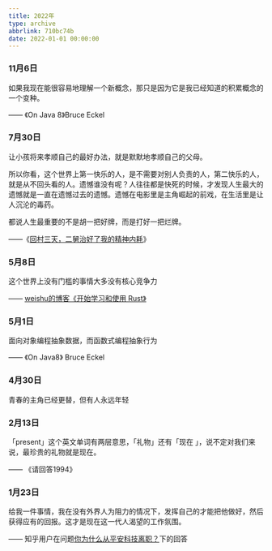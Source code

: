 ```yaml
---
title: 2022年
type: archive
abbrlink: 710bc74b
date: 2022-01-01 00:00:00
---
```


### 11月6日

如果我现在能很容易地理解一个新概念，那只是因为它是我已经知道的积累概念的一个变种。

—— 《On Java 8》Bruce Eckel


### 7月30日

让小孩将来孝顺自己的最好办法，就是默默地孝顺自己的父母。 

所以你看，这个世界上第一快乐的人，是不需要对别人负责的人，第二快乐的人，就是从不回头看的人。遗憾谁没有呢？人往往都是快死的时候，才发现人生最大的遗憾就是一直在遗憾过去的遗憾。遗憾在电影里是主角崛起的前戏，在生活里是让人沉沦的毒药。

都说人生最重要的不是胡一把好牌，而是打好一把烂牌。

——《[回村三天，二舅治好了我的精神内耗](https://www.bilibili.com/video/BV1MN4y177PB)》

### 5月8日

这个世界上没有门槛的事情大多没有核心竞争力

—— [weishu的博客《开始学习和使用 Rust》](https://weishu.me/2021/09/26/start-to-use-Rust/)

### 5月1日

面向对象编程抽象数据，而函数式编程抽象行为

—— 《On Java8》 Bruce Eckel

### 4月30日

青春的主角已经更替，但有人永远年轻

### 2月13日

「present」这个英文单词有两层意思，「礼物」还有「现在 」，说不定对我们来说，最珍贵的礼物就是现在。

—— 《请回答1994》

### 1月23日


给我一件事情，我在没有外界人为阻力的情况下，发挥自己的才能把他做好，然后获得应有的回报。这才是现在这一代人渴望的工作氛围。 

—— 知乎用户在问题[你为什么从平安科技离职？](https://www.zhihu.com/question/22068934/answer/2057821895)下的回答